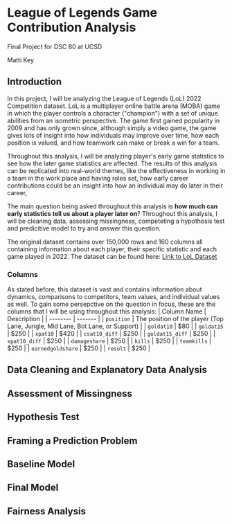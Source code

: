 # League of Legends Game Contribution Analysis
Final Project for DSC 80 at UCSD 

Matti Key

## Introduction 
In this project, I will be analyzing the League of Legends (LoL) 2022 Competition dataset. LoL is a multiplayer online battle arena (MOBA) game in which the player controls a character ("champion") with a set of unique abilities from an isometric perspective. The game first gained popularity in 2009 and has only grown since, although simply a video game, the game gives lots of insight into how individuals may improve over time, how each position is valued, and how teamwork can make or break a win for a team. 

Throughout this analysis, I will be analyzing player's early game statistics to see how the later game statistics are affected. The results of this analysis can be replicated into real-world themes, like the effectiveness in working in a team in the work place and having roles set, how early career contributions could be an insight into how an individual may do later in their career, 

The main question being asked throughout this analysis is **how much can early statistics tell us about a player later on**? Throughout this analysis, I will be cleaning data, assessing missingness, competeting a hypothesis test and predicitive model to try and answer this question. 

The original dataset contains over 150,000 rows and 160 columns all containing information about each player, their specific statistic and each game played in 2022. The dataset can be found here: [Link to LoL Dataset](https://en.wikipedia.org/wiki/League_of_Legends) 

### Columns
As stated before, this dataset is vast and contains information about dynamics, comparisons to competitors, team values, and individual values as well. To gain some persepctive on the question in focus, these are the columns that I will be using throughout this analysis:
| Column Name | Description |
| -------- | ------- |
| `position` | The position of the player (Top Lane, Jungle, Mid Lane, Bot Lane, or Support) |
| `goldat10` | $80 |
| `goldat15` | $250 |
| `xpat10` | $420 |
| `csat10_diff` | $250 |
| `goldat15_diff` | $250 |
| `xpat10_diff` | $250 |
| `damageshare` | $250 |
| `kills` | $250 |
| `teamkills` | $250 |
| `earnedgoldshare` | $250 |
| `result` | $250 |



## Data Cleaning and Explanatory Data Analysis

## Assessment of Missingness

## Hypothesis Test 

## Framing a Prediction Problem

## Baseline Model

## Final Model 

## Fairness Analysis
